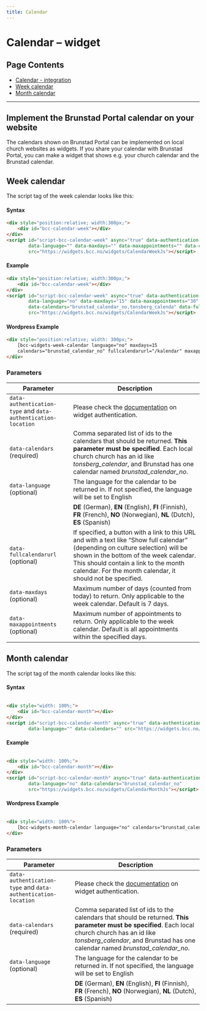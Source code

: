 ```yaml
---
title: Calendar
---
```


# Calendar – widget

## Page Contents

* [Calendar - integration](calendar-widget-integration.md)
* [Week calendar](#week-calendar)
* [Month calendar](#month-calendar)

---

## Implement the Brunstad Portal calendar on your website

The calendars shown on Brunstad Portal can be implemented on local church websites as widgets. If you share your
calendar with Brunstad Portal, you can make a widget that shows e.g. your church calendar and the Brunstad calendar.

## Week calendar
The script tag of the week calendar looks like this:

#### Syntax
````html
<div style="position:relative; width:300px;">
    <div id="bcc-calendar-week"></div>
</div>
<script id="script-bcc-calendar-week" async="true" data-authentication-type="" data-authentication-location=""
        data-language="" data-maxdays="" data-maxappointments="" data-calendars="" data-fullcalendarurl=""
        src="https://widgets.bcc.no/widgets/CalendarWeekJs"></script>
````

#### Example
````html
<div style="position:relative; width:300px;">
    <div id="bcc-calendar-week"></div>
</div>
<script id="script-bcc-calendar-week" async="true" data-authentication-type="" data-authentication-location=""
        data-language="no" data-maxdays="15" data-maxappointments="30"
        data-calendars="brunstad_calendar_no,tonsberg_calenda" data-fullcalendarurl="/kalendar.aspx"
        src="https://widgets.bcc.no/widgets/CalendarWeekJs"></script>
````
#### Wordpress Example
````html
<div style="position:relative; width: 300px;">
    [bcc-widgets-week-calendar language="no" maxdays=15
    calendars="brunstad_calendar_no" fullcalendarurl="/kalendar" maxappointments=30]
</div>
````

### Parameters

| Parameter                                                         | Description                                                                                                                                                                                                                                                                       |
|-------------------------------------------------------------------|-----------------------------------------------------------------------------------------------------------------------------------------------------------------------------------------------------------------------------------------------------------------------------------|
| ``data-authentication-type`` and ``data-authentication-location`` | Please check the [documentation](./Widget%20Authentication.md) on widget authentication.                                                                                                                                                                                               |
| ``data-calendars`` (required)                                     | Comma separated list of ids to the calendars that should be returned. **This parameter must be specified**. Each local church church has an id like _tonsberg_calendar_, and Brunstad has one calendar named _brunstad_calendar_no_.                                              |
| ``data-language`` (optional)                                      | The language for the calendar to be returned in. If not specified, the language will be set to English                                                                                                                                                                            |
|                                                                   | **DE** (German), **EN** (English), **FI** (Finnish), **FR** (French), **NO** (Norwegian), **NL** (Dutch), **ES** (Spanish)                                                                                                                                                        |                                                                                                                                                                                                                     |
| ``data-fullcalendarurl`` (optional)                               | If specified, a button with a link to this URL and with a text like “Show full calendar” (depending on culture selection) will be shown in the bottom of the week calendar. This should contain a link to the month calendar. For the month calendar, it should not be specified. |
| ``data-maxdays`` (optional)                                       | Maximum number of days (counted from today) to return. Only applicable to the week calendar. Default is 7 days.                                                                                                                                                                   |
| ``data-maxappointments`` (optional)                               | Maximum number of appointments to return. Only applicable to the week calendar. Default is all appointments within the specified days.                                                                                                                                            |

## Month calendar
The script tag of the month calendar looks like this:

#### Syntax

````html

<div style="width: 100%;">
    <div id="bcc-calendar-month"></div>
</div>
<script id="script-bcc-calendar-month" async="true" data-authentication-type="" data-authentication-location=""
        data-language="" data-calendars="" src="https://widgets.bcc.no/widgets/CalendarMonthJs"></script>
````

#### Example

````html

<div style="width: 100%;">
    <div id="bcc-calendar-month"></div>
</div>
<script id="script-bcc-calendar-month" async="true" data-authentication-type="" data-authentication-location=""
        data-language="no" data-calendars="brunstad_calendar_no"
        src="https://widgets.bcc.no/widgets/CalendarMonthJs"></script>
````

#### Wordpress Example

````html

<div style="width: 100%">
    [bcc-widgets-month-calendar language="no" calendars="brunstad_calendar_no"]
</div>
````

### Parameters

| Parameter                                                         | Description                                                                                                                                                                                                                                                                       |
|-------------------------------------------------------------------|-----------------------------------------------------------------------------------------------------------------------------------------------------------------------------------------------------------------------------------------------------------------------------------|
| ``data-authentication-type`` and ``data-authentication-location`` | Please check the [documentation](./Widget%20Authentication.md) on widget authentication.                                                                                                                                                                                               |
| ``data-calendars`` (required)                                     | Comma separated list of ids to the calendars that should be returned. **This parameter must be specified**. Each local church church has an id like _tonsberg_calendar_, and Brunstad has one calendar named _brunstad_calendar_no_.                                              |
| ``data-language`` (optional)                                      | The language for the calendar to be returned in. If not specified, the language will be set to English                                                                                                                                                                            |
|                                                                   | **DE** (German), **EN** (English), **FI** (Finnish), **FR** (French), **NO** (Norwegian), **NL** (Dutch), **ES** (Spanish)                                                                                                                                                        |                                                                                                                                                                                                                     |

